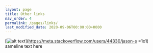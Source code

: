 ```yaml
---
layout: page
title: Other links
nav_order: 4
permalink: /pages/links/
last_modified_date: 2020-09-06T00:00:00+0000
---
```


[![alt text](https://www.gravatar.com/avatar/… "Let's check Jason S' profile page")](https://meta.stackoverflow.com/users/44330/jason-s =1x1) sameline text here
